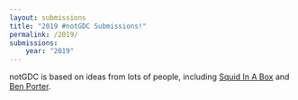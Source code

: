 ```yaml
---
layout: submissions
title: "2019 #notGDC Submissions!"
permalink: /2019/
submissions:
    year: "2019"
---
```


notGDC is based on ideas from lots of people, including [Squid In A Box](https://twitter.com/squidinabox/status/176983168027598848) and [Ben Porter](https://eigenbom.github.io/notgdc2017/).